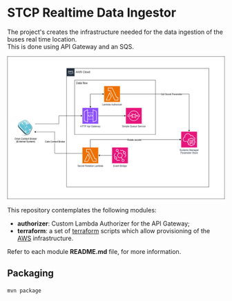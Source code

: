 # STCP Realtime Data Ingestor

The project's creates the infrastructure needed for the data ingestion of the buses real time location. \
This is done using API Gateway and an SQS.

![Architechture Diagram](assets/architecture_diagram.png)

This repository contemplates the following modules:

- **authorizer**: Custom Lambda Authorizer for the API Gateway;
- **terraform**: a set of [terraform](https://www.terraform.io) scripts which allow provisioning of the [AWS](https://aws.amazon.com/) infrastructure.

Refer to each module **README.md** file, for more information.

## Packaging

`mvn package`
